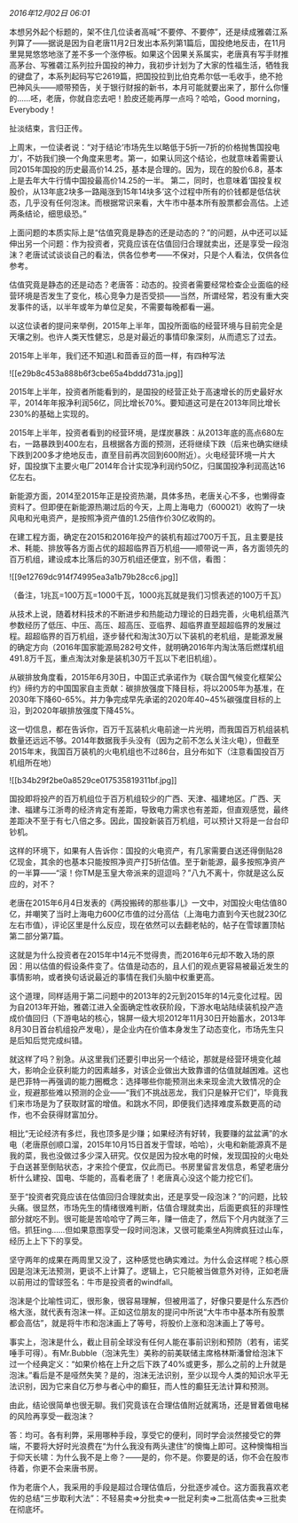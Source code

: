 
_2016年12月02日 06:01_

本想另外起个标题的，架不住几位读者高喊“不要停、不要停”，还是续成雅砻江系列算了——据说是因为自老唐11月2日发出本系列第1篇后，国投绝地反击，在11月里晃晃悠悠地涨了差不多一个涨停板。如果这个因果关系属实，老唐真有写手财推高茅台、写雅砻江系列拉升国投的神力，我初步计划为了大家的性福生活，牺牲我的键盘了，本系列起码写它2619篇，把国投拉到比伯克希尔低一毛收手，绝不抢巴神风头——顺带预告，关于银行财报的新书，本月可能就要出来了，那什么你懂的……呸，老唐，你就自恋去吧！脸皮还能再厚一点吗？哈哈，Good morning，Everybody！

扯淡结束，言归正传。

上周末，一位读者说：“对于结论‘市场先生以略低于5折—7折的价格抛售国投电力’，不妨我们换一个角度来思考。第一，如果认同这个结论，也就意味着需要认同2015年国投的历史最高价14.25，基本是合理的。因为，现在的股价6.8，基本上是去年大牛行情中国投最高价14.25的一半。 第二，同时，也意味着‘国投复权股价，从13年底2块多一路飚涨到15年14块多’这个过程中所有的价钱都是低估状态，几乎没有任何泡沫。而根据常识来看，大牛市中基本所有股票都会高估。上述两条结论，细思级恐。”

上面问题的本质实际上是“估值究竟是静态的还是动态的？”的问题，从中还可以延伸出另一个问题：作为投资者，究竟应该在估值回归合理就卖出，还是享受一段泡沫？老唐试试谈谈自己的看法，供各位参考——不保对，只是个人看法，仅供各位参考。

估值究竟是静态的还是动态？老唐答：动态的。投资者需要经常检查企业面临的经营环境是否发生了变化，核心竞争力是否受损——当然，所谓经常，若没有重大突发事件的话，以半年或年为单位足矣，不需要每晚都看一遍。

以这位读者的提问来举例，2015年上半年，国投所面临的经营环境与目前完全是天壤之别。也许人类天性健忘，总是对最近的事情印象深刻，从而遗忘了过去。

2015年上半年，我们还不知道L和茴香豆的茴一样，有四种写法

![[e29b8c453a888b6f3cbe65a4bddd731a.jpg]]

2015年上半年，投资者所能看到的，是国投的经营正处于高速增长的历史最好水平，2014年年报净利润56亿，同比增长70%。要知道这可是在2013年同比增长230%的基础上实现的。

2015年上半年，投资者看到的经营环境，是煤炭暴跌：从2013年底的高点680左右，一路暴跌到400左右，且根据各方面的预测，还将继续下跌（后来也确实继续下跌到200多才绝地反击，直至目前再次回到600附近）。火电经营环境一片大好，国投旗下主要火电厂2014年合计实现净利润约50亿，归属国投净利润高达16亿左右。

新能源方面，2014至2015年正是投资热潮，具体多热，老唐关心不多，也懒得查资料了。但即便在新能源热潮过后的今天，上周上海电力（600021）收购了一块风电和光电资产，是按照净资产值的1.25倍作价30亿收购的。

在建工程方面，确定在2015和2016年投产的装机有超过700万千瓦，且主要是技术、耗能、排放等各方面占优的超超临界百万机组——顺带说一声，各方面领先的百万机组，建设成本比落后的30万机组还便宜，别不信，看图：

![[9e12769dc914f74995ea3a1b79b28cc6.jpg]]

（备注，1兆瓦=100万瓦=1000千瓦，1000兆瓦就是我们习惯表述的100万千瓦）

从技术上说，随着材料技术的不断进步和热能动力理论的日趋完善，火电机组蒸汽参数经历了低压、中压、高压、超高压、亚临界、超临界直至超超临界的发展过程。超超临界的百万机组，逐步替代和淘汰30万以下装机的老机组，是能源发展的确定方向（2016年国家能源局282号文件，就明确2016年内淘汰落后燃煤机组491.8万千瓦，重点淘汰对象是装机30万千瓦以下老旧机组）。

从碳排放角度看，2015年6月30日，中国正式承诺作为《联合国气候变化框架公约》缔约方的中国国家自主贡献：碳排放强度下降目标，将以2005年为基准，在2030年下降60-65%。并力争完成早先承诺的2020年40~45%碳强度目标的上沿，到2020年碳排放强度下降45%。

这一切信息，都在告诉你，百万千瓦装机火电前途一片光明，而我国百万机组装机数量还远远不够。2014年数据我手头没有（因为之前不怎么关注火电），但截至2015年末，我国百万装机的火电机组也不过86台，且分布如下（注意看国投百万机组所在地）

![[b34b29f2be0a8529ce017535819311bf.jpg]]

国投即将投产的百万机组位于百万机组较少的广西、天津、福建地区。广西、天津、福建与江浙粤的经济肯定有差距，导致电力需求也有差距，但直观感觉，最终差距决不至于有七八倍之多。因此，国投新装百万机组，可以预计又将是一台台印钞机。

这样的环境下，如果有人告诉你：国投的火电资产，有几家需要白送还得倒贴28亿现金，其余的也基本只能按照净资产打5折估值。至于新能源，最多按照净资产的一半算——“滚！你TM是玉皇大帝派来的逗逗吗？”八九不离十，你就是这么反应的，对不？

老唐在2015年6月4日发表的《两投搬砖的那些事儿》一文中，对国投火电估值80亿，并嘲笑了当时上海电力600亿市值的过分高估（上海电力直到今天也就230亿左右市值），评论区里是什么反应，现在依然可以去翻老帖的，帖子在雪球置顶帖第二部分第7篇。

这就是为什么投资者在2015年中14元不觉得贵，而2016年6元却不敢入场的原因：用以估值的假设条件变了。估值是动态的，且人们的观点更容易被最近发生的事情影响，或者换句话说最近的事情在我们头脑中权重更高。

这个道理，同样适用于第二问题中的2013年的2元到2015年的14元变化过程。因为自2013年开始，雅砻江进入全面确定性收获阶段，下游水电站陆续装机投产造成价值回归（下游电站的核心，锦屏一级大坝2012年11月30日开始蓄水，2013年8月30日首台机组投产发电），是企业内在价值本身发生了动态变化，市场先生只是后知后觉完成纠错。

就这样了吗？别急。从这里我们还要引申出另一个结论，那就是经营环境变化越大，影响企业获利能力的因素越多，对该企业做出大致靠谱的估值就越困难。这也是巴菲特一再强调的能力圈概念：选择哪些你能预测出未来现金流大致情况的企业，规避那些难以预测的企业——“我们不挑战恶龙，我们只是躲开它们”，毕竟我们来市场是为了获取财富的增值。和跳水不同，即便我们选择难度系数更高的动作，也不会获得财富加分。

相比“无论经济有多烂，我也顶多是少赚；如果经济有好转，我要赚的盆盆满”的水电（老唐原创顺口溜，2015年10月15日首发于雪球，哈哈），火电和新能源真不是我的菜，我也没做过多少深入研究。仅仅是因为投水电的时候，发现国投的火电处于白送甚至倒贴状态，才来捡个便宜，仅此而已。书房里留言发信息，希望老唐分析什么建投、国电、华能的，高看老唐了！老唐真心没这个能力挖它们。

至于“投资者究竟应该在估值回归合理就卖出，还是享受一段泡沫？”的问题，比较头痛。很显然，市场先生的情绪很难判断，估值合理就卖出，后面更疯狂的非理性部分就吃不到。很可能是苦哈哈守了两三年，赚一倍走了，然后下个月内就涨了三倍。抓狂ing……但如果意图享受一段时间泡沫，又很可能乘坐A狗牌疯狂过山车，经历上上下下的享受。

坚守两年的成果在两周里又没了，这种感觉也确实难过。为什么会这样呢？核心原因是泡沫无法预测，更谈不上计算了。逻辑上，它只能被当做意外对待，正如老唐以前用过的雪球签名：牛市是投资者的windfall。

泡沫是个比喻性词汇，很形象，很容易理解，但被用滥了，好像只要是什么东西价格大涨，就代表有泡沫一样。正如这位朋友的提问中所说“大牛市中基本所有股票都会高估”，就是将牛市和泡沫画上了等号，将股价上涨和泡沫画上了等号。

事实上，泡沫是什么，截止目前全球没有任何人能在事前识别和预防（若有，诺奖唾手可得）。有Mr.Bubble（泡沫先生）美称的前美联储主席格林斯潘曾给泡沫下过一个经典定义：“如果价格在上升之后下跌了40%或更多，那么之前的上升就是泡沫。”看后是不是哑然失笑？是的，泡沫无法识别，至少以现今人类的知识水平无法识别，因为它来自亿万参与者心中的癫狂，而人性的癫狂无法计算和预测。

由此，结论很简单也很无聊。我们究竟该在合理估值附近就离场，还是冒着做电梯的风险再享受一截泡沫？

答：均可。各有利弊，采用哪种手段，享受它的便利，同时学会淡然接受它的弊端，不要将大好时光浪费在“为什么我没有两头逮住”的懊悔上即可。这种懊悔相当于仰天长啸：为什么我不是上帝？——是的，你不是。你要是的话，你不会在股市待着，你更不会来唐书房。

作为老唐个人，我采用的手段是超过合理估值后，分批逐步减仓。这方面我喜欢老佐的总结“三步取利大法”：不轻易卖=>分批卖=>一批足利卖=>二批高估卖=>三批卖在彻底坏。

